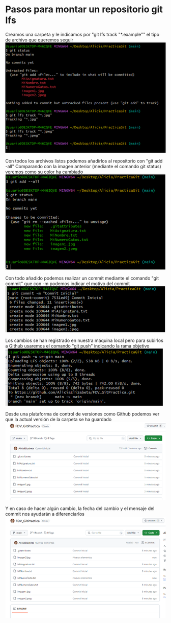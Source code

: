 # Pasos para montar un repositorio git lfs 

Creamos una carpeta y le indicamos por "git lfs track "*.example"" el tipo de archivo que queremos seguir
![Imagen1](https://github.com/AliciaElizabeta/FDV_GitPractica/blob/main/imagesReadme/img1.png)  

Con todos los archivos listos podemos añadirlos al repositorio con "git add -all"
Comparando con la imagen anterior (mediante el comando git status) veremos como su color ha cambiado
![Imagen2](https://github.com/AliciaElizabeta/FDV_GitPractica/blob/main/imagesReadme/img2.png)  

Con todo añadido podemos realizar un commit mediante el comando "git commit" que con -m podemos indicar el motivo del commit
![Imagen3](https://github.com/AliciaElizabeta/FDV_GitPractica/blob/main/imagesReadme/img3.png)  

Los cambios se han registrado en nuestra máquina local pero para subirlos a Github usaremos el comando "git push" indicando la rama objetivo
![Imagen4](https://github.com/AliciaElizabeta/FDV_GitPractica/blob/main/imagesReadme/img4.png)  

Desde una plataforma de control de versiones como Github podemos ver que la actual versión de la carpeta se ha guardado
![Imagen5](https://github.com/AliciaElizabeta/FDV_GitPractica/blob/main/imagesReadme/img5.png)  

Y en caso de hacer algún cambio, la fecha del cambio y el mensaje del commit nos ayudarán a diferenciarlos
![Imagen6](https://github.com/AliciaElizabeta/FDV_GitPractica/blob/main/imagesReadme/img6.png)  
